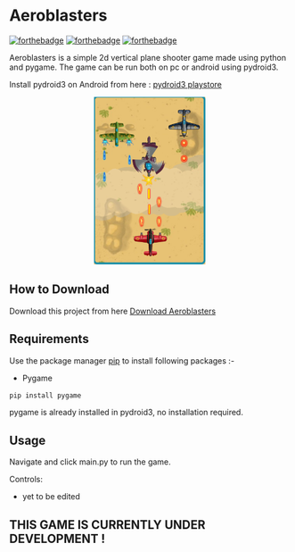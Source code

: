 # Aeroblasters

[![forthebadge](https://forthebadge.com/images/badges/built-with-love.svg)](https://forthebadge.com)
[![forthebadge](https://forthebadge.com/images/badges/made-with-python.svg)](https://forthebadge.com)
[![forthebadge](https://forthebadge.com/images/badges/check-it-out.svg)](https://forthebadge.com)


Aeroblasters is a simple 2d vertical plane shooter game made using python and pygame. The game can  be run both on pc or android using pydroid3.

Install pydroid3 on Android from here : [pydroid3 playstore](https://play.google.com/store/apps/details?id=ru.iiec.pydroid3&hl=en_IN&gl=US)

<p align='center'>
  <img src='app.png' width=200 height=300>
</p>

## How to Download

Download this project from here [Download Aeroblasters](https://downgit.github.io/#/home?url=https://github.com/pyGuru123/Python-Games/tree/master/Aeroblasters)

## Requirements

Use the package manager [pip](https://pip.pypa.io/en/stable/) to install following packages :-
* Pygame

```bash
pip install pygame
```

pygame is already installed in pydroid3, no installation required.

## Usage

Navigate and click main.py to run the game. 

Controls:
* yet to be edited

## THIS GAME IS CURRENTLY UNDER DEVELOPMENT !
